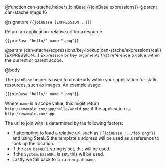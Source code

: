 @function can-stache.helpers.joinBase {{joinBase expressions}}
@parent can-stache.htags 16

@signature `{{joinBase [EXPRESSION...]}}`

Return an application-relative url for a resource.

```
{{joinBase "hello/" name ".png"}}
```

@param {can-stache/expressions/key-lookup|can-stache/expressions/call} [EXPRESSION...] Expression or key arguments that reference a value within the current or parent scope.

@body

The `joinBase` helper is used to create urls within your application for static resources, such as images. An example usage:

    {{joinBase "hello/" name ".png"}}

Where `name` is a scope value, this might return `http://example.com/app/hello/world.png` if the application is `http://example.com/app`.

The url to join with is determined by the following factors:

* If attempting to load a relative url, such as `{{joinBase "../foo.png"}}` and using StealJS the template's address will be used as a reference to look up the location.
* If the `can.baseURL` string is set, this will be used.
* If the `System.baseURL` is set, this will be used.
* Lastly we fall back to `location.pathname`.
